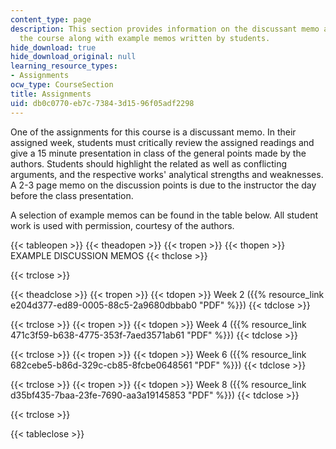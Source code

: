 ```yaml
---
content_type: page
description: This section provides information on the discussant memo assignment of
  the course along with example memos written by students.
hide_download: true
hide_download_original: null
learning_resource_types:
- Assignments
ocw_type: CourseSection
title: Assignments
uid: db0c0770-eb7c-7384-3d15-96f05adf2298
---
```


One of the assignments for this course is a discussant memo. In their assigned week, students must critically review the assigned readings and give a 15 minute presentation in class of the general points made by the authors. Students should highlight the related as well as conflicting arguments, and the respective works' analytical strengths and weaknesses. A 2-3 page memo on the discussion points is due to the instructor the day before the class presentation.

A selection of example memos can be found in the table below. All student work is used with permission, courtesy of the authors.

{{< tableopen >}}
{{< theadopen >}}
{{< tropen >}}
{{< thopen >}}
EXAMPLE DISCUSSION MEMOS
{{< thclose >}}

{{< trclose >}}

{{< theadclose >}}
{{< tropen >}}
{{< tdopen >}}
Week 2 ({{% resource_link e204d377-ed89-0005-88c5-2a9680dbbab0 "PDF" %}})
{{< tdclose >}}

{{< trclose >}}
{{< tropen >}}
{{< tdopen >}}
Week 4 ({{% resource_link 471c3f59-b638-4775-353f-7aed3571ab61 "PDF" %}})
{{< tdclose >}}

{{< trclose >}}
{{< tropen >}}
{{< tdopen >}}
Week 6 ({{% resource_link 682cebe5-b86d-329c-cb85-8fcbe0648561 "PDF" %}})
{{< tdclose >}}

{{< trclose >}}
{{< tropen >}}
{{< tdopen >}}
Week 8 ({{% resource_link d35bf435-7baa-23fe-7690-aa3a19145853 "PDF" %}})
{{< tdclose >}}

{{< trclose >}}

{{< tableclose >}}